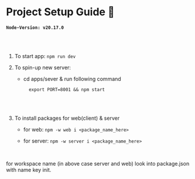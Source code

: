 **<h1>Project Setup Guide 🚀</h1>**

**`Node-Version: v20.17.0`**

<br />
<br />

1.  To start app: `npm run dev`

2.  To spin-up new server:

    - cd apps/sever & run following command

            export PORT=8001 && npm start

<br />
<br />

3. To install packages for web(client) & server

   - for web:
     `npm -w web i <package_name_here>`

   - for server: `npm -w server i <package_name_here>`

<br/>

for workspace name (in above case server and web) look into package.json with name key init.
